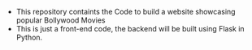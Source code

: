 * This repository containts the Code to build a website showcasing popular Bollywood Movies
* This is just a front-end code, the backend will be built using Flask in Python.
  
